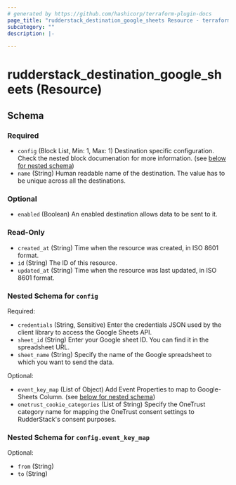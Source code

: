 ```yaml
---
# generated by https://github.com/hashicorp/terraform-plugin-docs
page_title: "rudderstack_destination_google_sheets Resource - terraform-provider-rudderstack"
subcategory: ""
description: |-
  
---
```


# rudderstack_destination_google_sheets (Resource)





<!-- schema generated by tfplugindocs -->
## Schema

### Required

- `config` (Block List, Min: 1, Max: 1) Destination specific configuration. Check the nested block documenation for more information. (see [below for nested schema](#nestedblock--config))
- `name` (String) Human readable name of the destination. The value has to be unique across all the destinations.

### Optional

- `enabled` (Boolean) An enabled destination allows data to be sent to it.

### Read-Only

- `created_at` (String) Time when the resource was created, in ISO 8601 format.
- `id` (String) The ID of this resource.
- `updated_at` (String) Time when the resource was last updated, in ISO 8601 format.

<a id="nestedblock--config"></a>
### Nested Schema for `config`

Required:

- `credentials` (String, Sensitive) Enter the credentials JSON used by the client library to access the Google Sheets API.
- `sheet_id` (String) Enter your Google sheet ID. You can find it in the spreadsheet URL.
- `sheet_name` (String) Specify the name of the Google spreadsheet to which you want to send the data.

Optional:

- `event_key_map` (List of Object) Add Event Properties to map to Google-Sheets Column. (see [below for nested schema](#nestedatt--config--event_key_map))
- `onetrust_cookie_categories` (List of String) Specify the OneTrust category name for mapping the OneTrust consent settings to RudderStack's consent purposes.

<a id="nestedatt--config--event_key_map"></a>
### Nested Schema for `config.event_key_map`

Optional:

- `from` (String)
- `to` (String)


